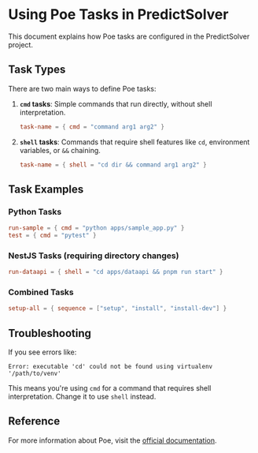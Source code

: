 # Using Poe Tasks in PredictSolver

This document explains how Poe tasks are configured in the PredictSolver project.

## Task Types

There are two main ways to define Poe tasks:

1. **`cmd` tasks**: Simple commands that run directly, without shell interpretation.
   ```toml
   task-name = { cmd = "command arg1 arg2" }
   ```

2. **`shell` tasks**: Commands that require shell features like `cd`, environment variables, or `&&` chaining.
   ```toml
   task-name = { shell = "cd dir && command arg1 arg2" }
   ```

## Task Examples

### Python Tasks
```toml
run-sample = { cmd = "python apps/sample_app.py" }
test = { cmd = "pytest" }
```

### NestJS Tasks (requiring directory changes)
```toml
run-dataapi = { shell = "cd apps/dataapi && pnpm run start" }
```

### Combined Tasks
```toml
setup-all = { sequence = ["setup", "install", "install-dev"] }
```

## Troubleshooting

If you see errors like:
```
Error: executable 'cd' could not be found using virtualenv '/path/to/venv'
```

This means you're using `cmd` for a command that requires shell interpretation. Change it to use `shell` instead.

## Reference

For more information about Poe, visit the [official documentation](https://github.com/nat-n/poethepoet).
